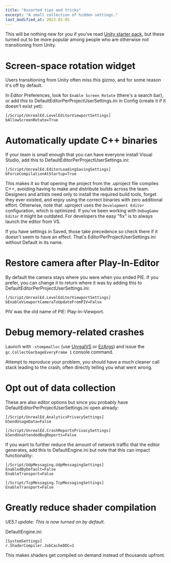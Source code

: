 ```yaml
---
title: "Assorted tips and tricks"
excerpt: "A small collection of hidden settings."
last_modified_at: 2023-01-05
---
```


This will be nothing new for you if you've read
[Unity starter pack](/2022/07/16/unity-starter-pack.html), but these turned out
to be more popular among people who are otherwise not transitioning from Unity.

# Screen-space rotation widget

Users transitioning from Unity often miss this gizmo,
and for some reason it's off by default.

In Editor Preferences, look for `Enable Screen Rotate` (there's a search bar),
or add this to DefaultEditorPerProjectUserSettings.ini in Config (create it if
it doesn't exist yet):

```
[/Script/UnrealEd.LevelEditorViewportSettings]
bAllowScreenRotate=True
```

# Automatically update C++ binaries
If your team is small enough that you can have everyone install Visual Studio,
add this to DefaultEditorPerProjectUserSettings.ini:

```
[/Script/UnrealEd.EditorLoadingSavingSettings]
bForceCompilationAtStartup=True
```

This makes it so that opening the project from the .uproject file compiles C++,
avoiding having to make and distribute builds across the team.
Designers and artists need only to install the required build tools, forget they
ever existed, and enjoy using the correct binaries with zero additional effort.
Otherwise, note that .uproject uses the `Development Editor` configuration,
which is optimized. If you've been working with `DebugGame Editor` it might be
outdated. For developers the easy "fix" is to always launch the editor from VS.

If you have settings in Saved, those take precedence so check there if it
doesn't seem to have an effect. That's EditorPerProjectUserSettings.ini without
Default in its name.

# Restore camera after Play-In-Editor

By default the camera stays where you were when you ended PIE.
If you prefer, you can change it to return where it was by adding this to
DefaultEditorPerProjectUserSettings.ini:
```
[/Script/UnrealEd.LevelEditorViewportSettings]
bEnableViewportCameraToUpdateFromPIV=False
```

PIV was the old name of PIE: Play-In-Viewport.

# Debug memory-related crashes

Launch with `-stompmalloc` (use
[UnrealVS](https://docs.unrealengine.com/5.1/en-US/using-the-unrealvs-extension-for-unreal-engine-cplusplus-projects/)
or
[EzArgs](https://plugins.jetbrains.com/plugin/16411-ezargs)) and issue the
`gc.CollectGarbageEveryFrame 1` console command.

Attempt to reproduce your problem, you should have a much cleaner call stack
leading to the crash, often directly telling you what went wrong.

# Opt out of data collection

These are also editor options but since you probably have
DefaultEditorPerProjectUserSettings.ini open already:
```
[/Script/UnrealEd.AnalyticsPrivacySettings]
bSendUsageData=False

[/Script/UnrealEd.CrashReportsPrivacySettings]
bSendUnattendedBugReports=False
```

If you want to further reduce the amount of network traffic that the editor
generates, add this to DefaultEngine.ini but note that this can impact
functionality:
```
[/Script/UdpMessaging.UdpMessagingSettings]
EnabledByDefault=False
EnableTransport=False

[/Script/TcpMessaging.TcpMessagingSettings]
EnableTransport=False
```

# Greatly reduce shader compilation

_UE5.1 update: This is now turned on by default._

DefaultEngine.ini:
```
[SystemSettings]
r.ShaderCompiler.JobCacheDDC=1
```

This makes shaders get compiled on demand instead of thousands upfront.
